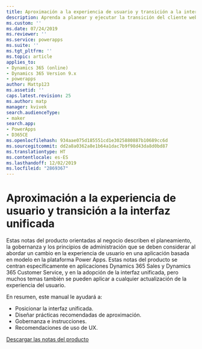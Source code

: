 ```yaml
---
title: Aproximación a la experiencia de usuario y transición a la interfaz unificada | MicrosoftDocs
description: Aprenda a planear y ejecutar la transición del cliente web heredado a la interfaz unificada
ms.custom: ''
ms.date: 07/24/2019
ms.reviewer: ''
ms.service: powerapps
ms.suite: ''
ms.tgt_pltfrm: ''
ms.topic: article
applies_to:
- Dynamics 365 (online)
- Dynamics 365 Version 9.x
- powerapps
author: Mattp123
ms.assetid: ''
caps.latest.revision: 25
ms.author: matp
manager: kvivek
search.audienceType:
- maker
search.app:
- PowerApps
- D365CE
ms.openlocfilehash: 934aae075d185551cd1e3025880887b10689cc6d
ms.sourcegitcommit: dd2a8a0362a8e1b64a1dac7b9f98d43da8d0bd87
ms.translationtype: HT
ms.contentlocale: es-ES
ms.lasthandoff: 12/02/2019
ms.locfileid: "2869367"
---
```

# <a name="approaching-a-user-experience-and-unified-interface-transition"></a>Aproximación a la experiencia de usuario y transición a la interfaz unificada

Estas notas del producto orientadas al negocio describen el planeamiento, la gobernanza y los principios de administración que se deben considerar al abordar un cambio en la experiencia de usuario en una aplicación basada en modelo en la plataforma Power Apps. Estas notas del producto se centran específicamente en aplicaciones Dynamics 365 Sales y Dynamics 365 Customer Service, y en la adopción de la interfaz unificada, pero muchos temas también se pueden aplicar a cualquier actualización de la experiencia del usuario.

En resumen, este manual le ayudará a:
- Posicionar la interfaz unificada.
- Diseñar prácticas recomendadas de aproximación.
- Gobernanza e instrucciones.
- Recomendaciones de uso de UX.

[Descargar las notas del producto](https://download.microsoft.com/download/A/F/3/AF3D45A7-4F38-41BE-8956-1DF7A4A5AFDB/approaching-unified-interface-transition.pdf) 